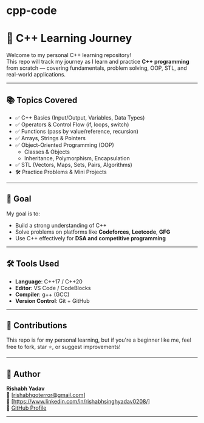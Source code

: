 # cpp-code
# 🚀 C++ Learning Journey

Welcome to my personal C++ learning repository!  
This repo will track my journey as I learn and practice **C++ programming** from scratch — covering fundamentals, problem solving, OOP, STL, and real-world applications.

---

## 📚 Topics Covered

- ✅ C++ Basics (Input/Output, Variables, Data Types)
- ✅ Operators & Control Flow (if, loops, switch)
- ✅ Functions (pass by value/reference, recursion)
- ✅ Arrays, Strings & Pointers
- ✅ Object-Oriented Programming (OOP)
  - Classes & Objects
  - Inheritance, Polymorphism, Encapsulation
- ✅ STL (Vectors, Maps, Sets, Pairs, Algorithms)
- 🛠️ Practice Problems & Mini Projects

---

## 🎯 Goal

My goal is to:
- Build a strong understanding of C++
- Solve problems on platforms like **Codeforces**, **Leetcode**, **GFG**
- Use C++ effectively for **DSA and competitive programming**

---

## 🛠 Tools Used

- **Language**: C++17 / C++20  
- **Editor**: VS Code / CodeBlocks  
- **Compiler**: g++ (GCC)  
- **Version Control**: Git + GitHub

---

## 🙌 Contributions

This repo is for my personal learning, but if you're a beginner like me, feel free to fork, star ⭐, or suggest improvements!

---

## 📌 Author

**Rishabh Yadav**  
📧 [rishabhgoterror@gmail.com]  
🔗 [https://www.linkedin.com/in/rishabhsinghyadav0208/]  
📂 [GitHub Profile](https://github.com/GitSetGoRishabh)

---

